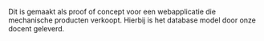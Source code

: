 Dit is gemaakt als proof of concept voor een webapplicatie die mechanische producten verkoopt. Hierbij is het database model door onze docent geleverd. 
